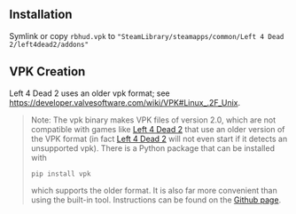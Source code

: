 ## Installation
Symlink or copy `rbhud.vpk` to `"SteamLibrary/steamapps/common/Left 4 Dead 2/left4dead2/addons"`

## VPK Creation
Left 4 Dead 2 uses an older vpk format; see <https://developer.valvesoftware.com/wiki/VPK#Linux_.2F_Unix>.

> Note: The vpk binary makes VPK files of version 2.0, which are not compatible
> with games like
> [Left 4 Dead 2](https://developer.valvesoftware.com/wiki/Left_4_Dead_2)
> that use an older version of the VPK format (in fact
> [Left 4 Dead 2](https://developer.valvesoftware.com/wiki/Left_4_Dead_2) will
> not even start if it detects an unsupported vpk). There is a Python package
> that can be installed with
>
> ```
> pip install vpk
> ```
>
> which supports the older format. It is also far more convenient than using
> the built-in tool. Instructions can be found on the [Github page](https://github.com/ValvePython/vpk).
